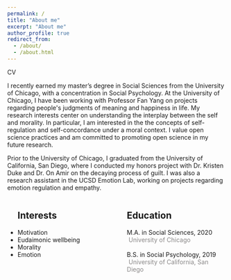 ```yaml
---
permalink: /
title: "About me"
excerpt: "About me"
author_profile: true
redirect_from: 
  - /about/
  - /about.html
---
```

<a style = "text-decoration:none" href="https://mengdihuang.github.io/files/Mengdi%20Huang-phd-app-cv.pdf">CV</a>

I recently earned my master’s degree in Social Sciences from the University of Chicago, with a concentration in Social Psychology. At the University of Chicago, I have been working with <a style = "text-decoration:none" href="https://voices.uchicago.edu/potentialslab/">Professor Fan Yang</a> on projects regarding people's judgments of meaning and happiness in life. My research interests center on understanding the interplay between the self and morality. In particular, I am interested in the the concepts of self-regulation and self-concordance under a moral context. I value open science practices and am committed to promoting open science in my future research.

Prior to the University of Chicago, I graduated from the University of California, San Diego, where I conducted my honors project with <a style = "text-decoration:none" href="https:/rotman.utoronto.ca/FacultyAndResearch/Faculty/FacultyBios/Duke">Dr. Kristen Duke</a> and <a style = "text-decoration:none" href="https://rady.ucsd.edu/people/faculty/amir/">Dr. On Amir</a> on the decaying process of guilt. I was also a research assistant in the <a style = "text-decoration:none" href="http://oveislab.com/">UCSD Emotion Lab</a>, working on projects regarding emotion regulation and empathy. 


<div style="float: left; width: 50%;">
<ul>
<h2>Interests</h2>
<li>Motivation</li>
<li>Eudaimonic wellbeing</li>
<li>Morality</li>
<li>Emotion</li>

</ul>
</div>
<div style="float: right; width: 50%;">
<ul>
<h2>Education</h2>
<i class="fa fa-graduation-cap" aria-hidden="true"></i> M.A. in Social Sciences, 2020 &nbsp;<span style="color:#8A8888">University of Chicago</span><br>
<br>
<i class="fa fa-graduation-cap" aria-hidden="true"></i> B.S. in Social Psychology, 2019 &nbsp;<span style="color:#8A8888">University of California, San Diego</span><br>
</ul>
</div>
